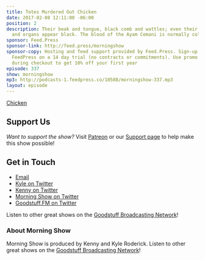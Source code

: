 ```yaml
---
title: Totes Murdered Out Chicken
date: 2017-02-08 12:11:00 -06:00
position: 2
description: Their beak and tongue, black comb and wattles; even their meat, bones
  and organs appear black. The blood of the Ayam Cemani is normally colored.
sponsor: Feed.Press
sponsor-link: http://feed.press/morningshow
sponsor-copy: Hosting and feed support provided by Feed.Press. Sign-up today and try
  FeedPress on a 14 day trial (no contracts or commitments). Use promo code `morningshow`
  during checkout to get 10% off your first year
episode: 337
show: morningshow
mp3: http://podcasts-1.feedpress.co/10588/morningshow-337.mp3
layout: episode
---
```


[Chicken](https://cl.ly/0S180r3E1X3R/cemani%20closeup.jpg)

## Support Us
*Want to support the show?* Visit [Patreon](http://patreon.com/morningshow) or our [Support page](http://goodstuff.fm/support) to help make this show possible!

## Get in Touch
* [Email](mailto:kyle@goodstuff.fm)
* [Kyle on Twitter](http://twitter.com/dogburps)
* [Kenny on Twitter](http://twitter.com/pizzarobotics)
* [Morning Show on Twitter](http://twitter.com/morningshowam)
* [Goodstuff.FM on Twitter](http://twitter.com/goodstufffm)

Listen to other great shows on the [Goodstuff Broadcasting Network](http://goodstuff.fm/shows)!

### About Morning Show
Morning Show is produced by Kenny and Kyle Roderick. Listen to other great shows on the [Goodstuff Broadcasting Network](http://goodstuff.fm/)!
